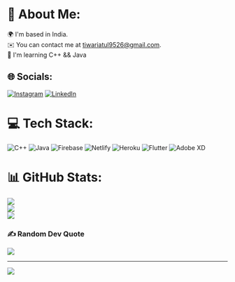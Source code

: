 # 💫 About Me:
🌍 I'm based in India.<br>✉️ You can contact me at tiwariatul9526@gmail.com.<br>🧠 I'm learning C++ && Java


## 🌐 Socials:
[![Instagram](https://img.shields.io/badge/Instagram-%23E4405F.svg?logo=Instagram&logoColor=white)](https://instagram.com/_always_darling) [![LinkedIn](https://img.shields.io/badge/LinkedIn-%230077B5.svg?logo=linkedin&logoColor=white)](https://linkedin.com/in/atul_tiwari) 

# 💻 Tech Stack:
![C++](https://img.shields.io/badge/c++-%2300599C.svg?style=for-the-badge&logo=c%2B%2B&logoColor=white) ![Java](https://img.shields.io/badge/java-%23ED8B00.svg?style=for-the-badge&logo=java&logoColor=white) ![Firebase](https://img.shields.io/badge/firebase-%23039BE5.svg?style=for-the-badge&logo=firebase) ![Netlify](https://img.shields.io/badge/netlify-%23000000.svg?style=for-the-badge&logo=netlify&logoColor=#00C7B7) ![Heroku](https://img.shields.io/badge/heroku-%23430098.svg?style=for-the-badge&logo=heroku&logoColor=white) ![Flutter](https://img.shields.io/badge/Flutter-%2302569B.svg?style=for-the-badge&logo=Flutter&logoColor=white) ![Adobe XD](https://img.shields.io/badge/Adobe%20XD-470137?style=for-the-badge&logo=Adobe%20XD&logoColor=#FF61F6)
# 📊 GitHub Stats:
![](https://github-readme-stats.vercel.app/api?username=atultiwari7388&theme=dark&hide_border=false&include_all_commits=true&count_private=true)<br/>
![](https://github-readme-streak-stats.herokuapp.com/?user=atultiwari7388&theme=dark&hide_border=false)<br/>
![](https://github-readme-stats.vercel.app/api/top-langs/?username=atultiwari7388&theme=dark&hide_border=false&include_all_commits=true&count_private=true&layout=compact)

### ✍️ Random Dev Quote
![](https://quotes-github-readme.vercel.app/api?type=horizontal&theme=radical)

---
[![](https://visitcount.itsvg.in/api?id=atultiwari7388&icon=0&color=0)](https://visitcount.itsvg.in)
